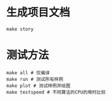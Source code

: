 # 生成项目文档

```
make story
```

# 测试方法

```
make all # 仅编译
make run # 测试所有样例
make plot # 测试样例并绘图
make testspeed # 不同算法的CPU的用时比较
```
